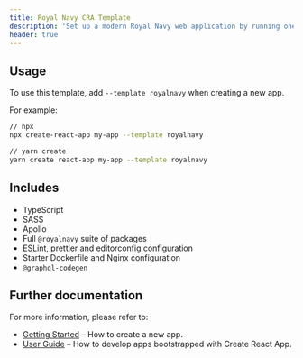 ```yaml
---
title: Royal Navy CRA Template
description: 'Set up a modern Royal Navy web application by running one command.'
header: true
---
```


## Usage

To use this template, add `--template royalnavy` when creating a new app.

For example:

```sh
// npx
npx create-react-app my-app --template royalnavy

// yarn create
yarn create react-app my-app --template royalnavy
```

## Includes

- TypeScript
- SASS
- Apollo
- Full `@royalnavy` suite of packages
- ESLint, prettier and editorconfig configuration
- Starter Dockerfile and Nginx configuration
- `@graphql-codegen`

## Further documentation

For more information, please refer to:

- [Getting Started](https://create-react-app.dev/docs/getting-started) – How to create a new app.
- [User Guide](https://create-react-app.dev) – How to develop apps bootstrapped with Create React App.
